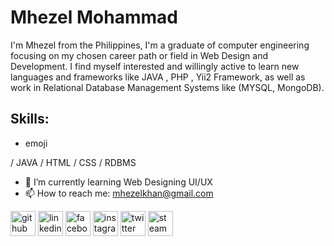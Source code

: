 # Mhezel Mohammad

I'm Mhezel from the Philippines, I'm a graduate of computer engineering focusing on my chosen career path or field in Web Design and Development. I find myself interested and willingly active to learn new languages and frameworks like JAVA , PHP , Yii2 Framework, as well as work in Relational Database Management Systems like (MYSQL, MongoDB).

## Skills: 
* emoji



/ JAVA / HTML / CSS / RDBMS 

- 🌱 I’m currently learning Web Designing UI/UX 
- 📫 How to reach me: mhezelkhan@gmail.com 


[<img src='https://cdn.jsdelivr.net/npm/simple-icons@3.0.1/icons/github.svg' alt='github' height='40'>](https://github.com/mhezel)  [<img src='https://cdn.jsdelivr.net/npm/simple-icons@3.0.1/icons/linkedin.svg' alt='linkedin' height='40'>](https://www.linkedin.com/in/mhezelkhan-mohammad-415284173/)  [<img src='https://cdn.jsdelivr.net/npm/simple-icons@3.0.1/icons/facebook.svg' alt='facebook' height='40'>](https://www.facebook.com/mhezelkhan)  [<img src='https://cdn.jsdelivr.net/npm/simple-icons@3.0.1/icons/instagram.svg' alt='instagram' height='40'>](https://www.instagram.com/mhezyqt/)  [<img src='https://cdn.jsdelivr.net/npm/simple-icons@3.0.1/icons/twitter.svg' alt='twitter' height='40'>](https://twitter.com/mhezyqt)  [<img src='https://cdn.jsdelivr.net/npm/simple-icons@3.0.1/icons/steam.svg' alt='steam' height='40'>](https://steamcommunity.com/profiles/76561198094252147/)  

